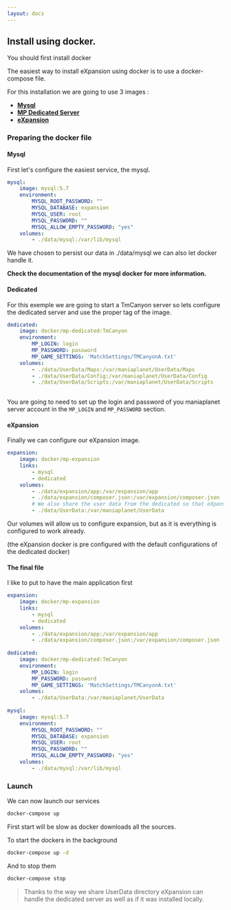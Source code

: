 ```yaml
---
layout: docs
---
```


## Install using docker. 

You should first install docker

The easiest way to install eXpansion using docker is to use a docker-compose file. 

For this installation we are going to use 3 images : 
* **[Mysql](https://hub.docker.com/_/mysql/)**
* **[MP Dedicated Server](https://hub.docker.com/r/oliverde8/mp-dedicated/)**
* **[eXpansion](https://hub.docker.com/r/oliverde8/mp-expansion/)**

### Preparing the docker file

#### Mysql

First let's configure the easiest service, the mysql. 

```yaml
mysql:
    image: mysql:5.7
    environment:
        MYSQL_ROOT_PASSWORD: ""
        MYSQL_DATABASE: expansion
        MYSQL_USER: root
        MYSQL_PASSWORD: ""
        MYSQL_ALLOW_EMPTY_PASSWORD: "yes"
    volumes:
        - ./data/mysql:/var/lib/mysql
```

We have chosen to persist our data in ./data/mysql we can also let docker handle it.

**Check the documentation of the mysql docker for more information.**

#### Dedicated

For this exemple we are going to start a TmCanyon server so lets configure the dedicated server and use the proper
tag of the image.

```yaml
dedicated:
    image: docker/mp-dedicated:TmCanyon
    environment:
        MP_LOGIN: login
        MP_PASSWORD: password
        MP_GAME_SETTINGS: 'MatchSettings/TMCanyonA.txt'
    volumes:
        - ./data/UserData/Maps:/var/maniaplanet/UserData/Maps
        - ./data/UserData/Config:/var/maniaplanet/UserData/Config
        - ./data/UserData/Scripts:/var/maniaplanet/UserData/Scripts
        
```

You are going to need to set up the login and password of you maniaplanet server account in 
the `MP_LOGIN` and `MP_PASSWORD` section.

#### eXpansion

Finally we can configure our eXpansion image. 

```yaml
expansion:
    image: docker/mp-expansion
    links:
        - mysql
        - dedicated
    volumes:
        - ./data/expansion/app:/var/expansion/app
        - ./data/expansion/composer.json:/var/expansion/composer.json
        # We also share the user data from the dedicated so that eXpansion can read & write in the files
        - ./data/UserData:/var/maniaplanet/UserData
```

Our volumes will allow us to configure expansion, but as it is everything is configured to work already. 

(the eXpansion docker is pre configured with the default configurations of the dedicated docker)

#### The final file

I like to put to have the main application first 

```yaml
expansion:
    image: docker/mp-expansion
    links:
        - mysql
        - dedicated
    volumes:
        - ./data/expansion/app:/var/expansion/app
        - ./data/expansion/composer.json:/var/expansion/composer.json
        
dedicated:
    image: docker/mp-dedicated:TmCanyon
    environment:
        MP_LOGIN: login
        MP_PASSWORD: password
        MP_GAME_SETTINGS: 'MatchSettings/TMCanyonA.txt'
    volumes:
        - ./data/UserData:/var/maniaplanet/UserData
        
mysql:
    image: mysql:5.7
    environment:
        MYSQL_ROOT_PASSWORD: ""
        MYSQL_DATABASE: expansion
        MYSQL_USER: root
        MYSQL_PASSWORD: ""
        MYSQL_ALLOW_EMPTY_PASSWORD: "yes"
    volumes:
        - ./data/mysql:/var/lib/mysql
```

### Launch 

We can now launch our services

```bash
docker-compose up
```

First start will be slow as docker downloads all the sources. 

To start the dockers in the background

```bash
docker-compose up -d
```

And to stop them 

```bash
docker-compose stop
```

> Thanks to the way we share UserData directory eXpansion can handle the dedicated server 
as well as if it was installed locally.